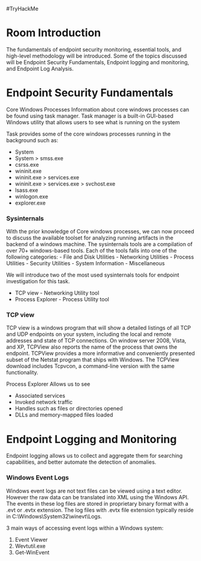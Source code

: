#TryHackMe 
# Room Introduction
The fundamentals of endpoint security monitoring, essential tools, and high-level methodology will be introduced. Some of the topics discussed will be Endpoint Security Fundamentals, Endpoint logging and monitoring, and Endpoint Log Analysis. 

# Endpoint Security Fundamentals

Core Windows Processes
	Information about core windows processes can be found using task manager. Task manager is a built-in GUI-based Windows utility that allows users to see what is running on the system

Task provides some of the core windows processes running in the background such as:
- System
- System > smss.exe
- csrss.exe
- wininit.exe 
- wininit.exe > services.exe
- wininit.exe > services.exe > svchost.exe
- lsass.exe
- winlogon.exe
- explorer.exe

<h3> Sysinternals </h3>
With the prior knowledge of Core windows processes, we can now proceed to discuss the available toolset for analyzing running artifacts in the backend of a windows machine. The sysinternals tools are a compilation of over 70+ windows-based tools. Each of the tools falls into one of the following categories:
- File and Disk Utilities
- Networking Utilities
- Process Utilities
- Security Utilities
- System Information
- Miscellaneous

We will introduce two of the most used sysinternals tools for endpoint investigation for this task. 
- TCP view - Networking Utility tool
- Process Explorer - Process Utility tool 

<h3> TCP view </h3>
TCP view is a windows program that will show a detailed listings of all TCP and UDP endpoints on your system, including the local and remote addresses and state of TCP connections. On window server 2008, Vista, and XP, TCPView also reports the name of the process that owns the endpoint. TCPView provides a more informative and conveniently presented subset of the Netstat program that ships with Windows. The TCPView download includes Tcpvcon, a command-line version with the same functionality.

Process Explorer
Allows us to see 
- Associated services
- Invoked network traffic
- Handles such as files or directories opened
- DLLs and memory-mapped files loaded

# Endpoint Logging and Monitoring

Endpoint logging allows us to collect and aggregate them for searching capabilities, and better automate the detection of anomalies. 

<h3> Windows Event Logs </h3>
Windows event logs are not text files can be viewed using a text editor.  However the raw data can be translated into XML using the Windows API. The events in these log files are stored in proprietary binary format with a .evt or .evtx extension. The log files with .evtx file extension typically reside in C:\Windows\System32\winevt\Logs.

3 main ways of accessing event logs within a Windows system:
1. Event Viewer
2. Wevtutil.exe
3. Get-WinEvent